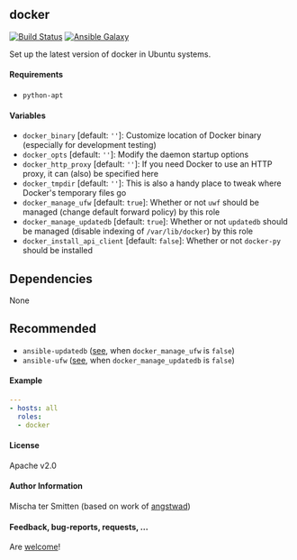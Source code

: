 ## docker

[![Build Status](https://travis-ci.org/Oefenweb/ansible-docker.svg?branch=master)](https://travis-ci.org/Oefenweb/ansible-docker) [![Ansible Galaxy](http://img.shields.io/badge/ansible--galaxy-docker-blue.svg)](https://galaxy.ansible.com/list#/roles/2309)

Set up the latest version of docker in Ubuntu systems.

#### Requirements

* `python-apt`

#### Variables

* `docker_binary` [default: `''`]: Customize location of Docker binary (especially for development testing)
* `docker_opts` [default: `''`]: Modify the daemon startup options
* `docker_http_proxy` [default: `''`]: If you need Docker to use an HTTP proxy, it can (also) be specified here
* `docker_tmpdir` [default: `''`]:  This is also a handy place to tweak where Docker's temporary files go
* `docker_manage_ufw` [default: `true`]: Whether or not `uwf` should be managed (change default forward policy) by this role
* `docker_manage_updatedb` [default: `true`]: Whether or not `updatedb` should be managed (disable indexing of `/var/lib/docker`) by this role
* `docker_install_api_client` [default: `false`]: Whether or not `docker-py` should be installed

## Dependencies

None

## Recommended

* `ansible-updatedb` ([see](https://github.com/Oefenweb/ansible-updatedb), when `docker_manage_ufw` is `false`)
* `ansible-ufw` ([see](https://github.com/Oefenweb/ansible-ufw), when `docker_manage_updatedb` is `false`)

#### Example

```yaml
---
- hosts: all
  roles:
  - docker
```

#### License

Apache v2.0

#### Author Information

Mischa ter Smitten (based on work of [angstwad](https://github.com/angstwad))

#### Feedback, bug-reports, requests, ...

Are [welcome](https://github.com/Oefenweb/ansible-docker/issues)!
